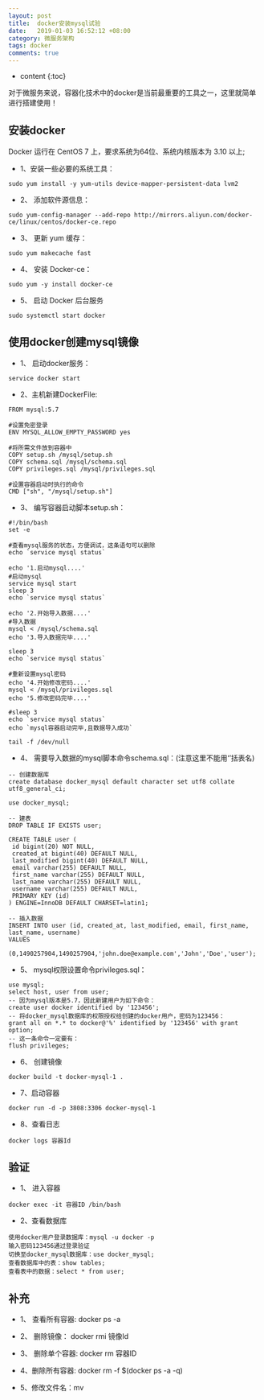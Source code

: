 ```yaml
---
layout: post
title:  docker安装mysql试验
date:   2019-01-03 16:52:12 +08:00
category: 微服务架构
tags: docker
comments: true
---
```


* content
{:toc}

对于微服务来说，容器化技术中的docker是当前最重要的工具之一，这里就简单进行搭建使用！












## 安装docker

Docker 运行在 CentOS 7 上，要求系统为64位、系统内核版本为 3.10 以上;
- 1、安装一些必要的系统工具：
```
sudo yum install -y yum-utils device-mapper-persistent-data lvm2
```
- 2、 添加软件源信息：
```
sudo yum-config-manager --add-repo http://mirrors.aliyun.com/docker-ce/linux/centos/docker-ce.repo
```
- 3、 更新 yum 缓存：
```
sudo yum makecache fast
```
- 4、 安装 Docker-ce：
```
sudo yum -y install docker-ce
```
- 5、 启动 Docker 后台服务
```
sudo systemctl start docker
```

## 使用docker创建mysql镜像

- 1、 启动docker服务：    
```
service docker start
```
- 2、主机新建DockerFile:    

```
FROM mysql:5.7

#设置免密登录
ENV MYSQL_ALLOW_EMPTY_PASSWORD yes

#将所需文件放到容器中
COPY setup.sh /mysql/setup.sh
COPY schema.sql /mysql/schema.sql
COPY privileges.sql /mysql/privileges.sql

#设置容器启动时执行的命令
CMD ["sh", "/mysql/setup.sh"]

```
- 3、 编写容器启动脚本setup.sh：

```
#!/bin/bash
set -e

#查看mysql服务的状态，方便调试，这条语句可以删除
echo `service mysql status`

echo '1.启动mysql....'
#启动mysql
service mysql start
sleep 3
echo `service mysql status`

echo '2.开始导入数据....'
#导入数据
mysql < /mysql/schema.sql
echo '3.导入数据完毕....'

sleep 3
echo `service mysql status`

#重新设置mysql密码
echo '4.开始修改密码....'
mysql < /mysql/privileges.sql
echo '5.修改密码完毕....'

#sleep 3
echo `service mysql status`
echo `mysql容器启动完毕,且数据导入成功`

tail -f /dev/null
```
- 4、 需要导入数据的mysql脚本命令schema.sql：(注意这里不能用‘’括表名)

```
-- 创建数据库
create database docker_mysql default character set utf8 collate utf8_general_ci;

use docker_mysql;

-- 建表
DROP TABLE IF EXISTS user;

CREATE TABLE user (
 id bigint(20) NOT NULL,
 created_at bigint(40) DEFAULT NULL,
 last_modified bigint(40) DEFAULT NULL,
 email varchar(255) DEFAULT NULL,
 first_name varchar(255) DEFAULT NULL,
 last_name varchar(255) DEFAULT NULL,
 username varchar(255) DEFAULT NULL,
 PRIMARY KEY (id)
) ENGINE=InnoDB DEFAULT CHARSET=latin1;

-- 插入数据
INSERT INTO user (id, created_at, last_modified, email, first_name, last_name, username)
VALUES
  (0,1490257904,1490257904,'john.doe@example.com','John','Doe','user');

```
- 5、 mysql权限设置命令privileges.sql：

```
use mysql;
select host, user from user;
-- 因为mysql版本是5.7，因此新建用户为如下命令：
create user docker identified by '123456';
-- 将docker_mysql数据库的权限授权给创建的docker用户，密码为123456：
grant all on *.* to docker@'%' identified by '123456' with grant option;
-- 这一条命令一定要有：
flush privileges;
```
- 6、 创建镜像
```
docker build -t docker-mysql-1 .
```
- 7、启动容器
```
docker run -d -p 3808:3306 docker-mysql-1
```
- 8、查看日志
```
docker logs 容器Id
```
## 验证
- 1、 进入容器

```
docker exec -it 容器ID /bin/bash

```
- 2、查看数据库

```
使用docker用户登录数据库：mysql -u docker -p
输入密码123456通过登录验证
切换至docker_mysql数据库：use docker_mysql;
查看数据库中的表：show tables;
查看表中的数据：select * from user;
```

## 补充
- 1、 查看所有容器: docker ps -a

- 2、 删除镜像： docker rmi 镜像Id

- 3、 删除单个容器: docker rm 容器ID

- 4、删除所有容器: docker rm -f $(docker ps -a -q)

- 5、修改文件名：mv

